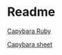 # Readme

[Capybara Ruby](http://www.rubydoc.info/github/jnicklas/capybara/Capybara/Node/Finders#find_link-instance_method)

[Capybara sheet](https://gist.github.com/zhengjia/428105)